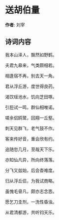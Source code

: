 # 送胡伯量

**作者**: 刘宰

## 诗词内容

我本山泽人，飘然如野鹤。

夫君九皋来，气类颇相若。

相逢宿不再，别去天一角。

君从浮丘游，度世得良药。

渴饮瑶池水，饥向芝田啄。

引脰试一鸣，群仙相唯诺。

嗟余侣鸥鹭，回翔一丘壑。

刺天见群飞，老气鼓不作。

客来传好音，重会欣有约。

追随忽几月，至哉天下乐。

亦知仙凡异，所向终落落。

分飞又兹始，后会杳难度。

归从浮丘侣，为我试商略。

虽愧毛骨凡，颇亦志念悫。

愿乞刀圭剂，一洗性昏浊。

从君清都游，共听钧天乐。

